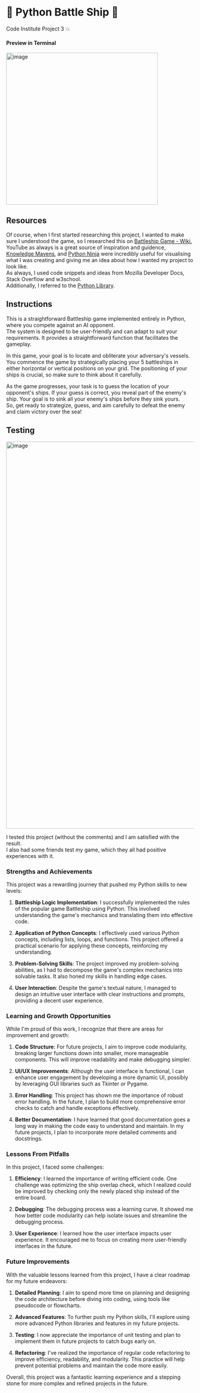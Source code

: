 # &#x1F40D; Python Battle Ship :ship: 
Code Institute Project 3 :boom:

#### Preview in Terminal 
<img width="407" alt="image" src="https://github.com/ItaConnell007/Python_Battle_Ship/assets/104692075/b695d3c8-d778-4ef8-a294-ad67d0f4d4fc">


## Resources

Of course, when I first started researching this project, I wanted to make sure I understood the game, so I researched this on  [Battleship Game - Wiki.](https://en.wikipedia.org/wiki/Battleship_(game)) <br>
YouTube as always is a great source of inspiration and guidence, [Knowledge Mavens](https://www.youtube.com/watch?v=tF1WRCrd_HQ), and  [Python Ninja](https://www.youtube.com/watch?v=cwpS_ac8uk0&t=1s) were incredibly useful for visualising what I was creating and giving me an idea about how I wanted my project to look like. <br>
As always, I used code snippets and ideas from Mozilla Developer Docs, Stack Overflow and w3school. <br>
Additionally, I referred to the [Python Library](https://docs.python.org/3/library/index.html). <br>


## Instructions
This is a straightforward Battleship game implemented entirely in Python, where you compete against an AI opponent.<br>
The system is designed to be user-friendly and can adapt to suit your requirements. It provides a straightforward function that facilitates the gameplay.<br>

In this game, your goal is to locate and obliterate your adversary's vessels.<br> 
You commence the game by strategically placing your 5 battleships in either horizontal or vertical positions on your grid. The positioning of your ships is crucial, so make sure to think about it carefully.<br>

As the game progresses, your task is to guess the location of your opponent's ships. If your guess is correct, you reveal part of the enemy's ship. Your goal is to sink all your enemy's ships before they sink yours. <br> 
So, get ready to strategize, guess, and aim carefully to defeat the enemy and claim victory over the sea! <br>

## Testing

<img width="1037" alt="image" src="https://github.com/ItaConnell007/Python_Battle_Ship/assets/104692075/f4883649-7beb-4b8e-b895-0810e63e1e57">

I tested this project (without the comments) and I am satisfied with the result.  <br>
I also had some friends test my game, which they all had positive experiences with it. <br>

### Strengths and Achievements

This project was a rewarding journey that pushed my Python skills to new levels:

1. **Battleship Logic Implementation**: I successfully implemented the rules of the popular game Battleship using Python. This involved understanding the game's mechanics and translating them into effective code.

2. **Application of Python Concepts**: I effectively used various Python concepts, including lists, loops, and functions. This project offered a practical scenario for applying these concepts, reinforcing my understanding.

3. **Problem-Solving Skills**: The project improved my problem-solving abilities, as I had to decompose the game's complex mechanics into solvable tasks. It also honed my skills in handling edge cases.

4. **User Interaction**: Despite the game's textual nature, I managed to design an intuitive user interface with clear instructions and prompts, providing a decent user experience.

### Learning and Growth Opportunities

While I'm proud of this work, I recognize that there are areas for improvement and growth:

1. **Code Structure**: For future projects, I aim to improve code modularity, breaking larger functions down into smaller, more manageable components. This will improve readability and make debugging simpler.

2. **UI/UX Improvements**: Although the user interface is functional, I can enhance user engagement by developing a more dynamic UI, possibly by leveraging GUI libraries such as Tkinter or Pygame.

3. **Error Handling**: This project has shown me the importance of robust error handling. In the future, I plan to build more comprehensive error checks to catch and handle exceptions effectively.

4. **Better Documentation**: I have learned that good documentation goes a long way in making the code easy to understand and maintain. In my future projects, I plan to incorporate more detailed comments and docstrings.

### Lessons From Pitfalls

In this project, I faced some challenges:

1. **Efficiency**: I learned the importance of writing efficient code. One challenge was optimizing the ship overlap check, which I realized could be improved by checking only the newly placed ship instead of the entire board.

2. **Debugging**: The debugging process was a learning curve. It showed me how better code modularity can help isolate issues and streamline the debugging process.

3. **User Experience**: I learned how the user interface impacts user experience. It encouraged me to focus on creating more user-friendly interfaces in the future.

### Future Improvements

With the valuable lessons learned from this project, I have a clear roadmap for my future endeavors:

1. **Detailed Planning**: I aim to spend more time on planning and designing the code architecture before diving into coding, using tools like pseudocode or flowcharts.

2. **Advanced Features**: To further push my Python skills, I'll explore using more advanced Python libraries and features in my future projects.

3. **Testing**: I now appreciate the importance of unit testing and plan to implement them in future projects to catch bugs early on.

4. **Refactoring**: I've realized the importance of regular code refactoring to improve efficiency, readability, and modularity. This practice will help prevent potential problems and maintain the code more easily.

Overall, this project was a fantastic learning experience and a stepping stone for more complex and refined projects in the future.



